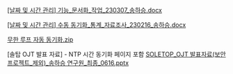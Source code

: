 [[날짜 및 시간 관리] 기능_문서화_작업_230307_송하승.docx](https://github.com/Haseung-Song/-NTP-project/files/14343692/_._._230307_.docx)

[[날짜 및 시간 관리] 수동 동기화_통계_자료조사_230216_송하승.docx](https://github.com/Haseung-Song/-NTP-project/files/14343724/_._._230216_.docx)

[무한 루프 자동 동기화.zip](https://github.com/Haseung-Song/-NTP-project/files/14343827/default.zip)

[솔탑 OJT 발표 자료] - NTP 시간 동기화 페이지 포함
[SOLETOP_OJT 발표자료(보안 프로젝트_제외)_송하승 연구원_최종_0616.pptx](https://github.com/user-attachments/files/15858228/SOLETOP_OJT._._._._0616.pptx)

